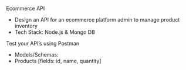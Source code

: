 Ecommerce API

-	Design an API for an ecommerce platform admin to manage product inventory
-	Tech Stack: Node.js & Mongo DB

Test your API’s using Postman
-	Models/Schemas:
-	Products [fields: id, name, quantity]
